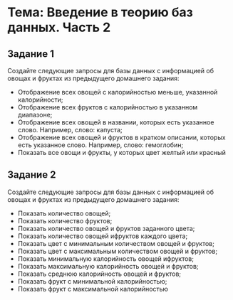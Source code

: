 # Тема: Введение в теорию баз данных. Часть 2
## Задание 1
Создайте следующие запросы для базы данных с
информацией об овощах и фруктах из предыдущего домашнего задания:
- Отображение всех овощей с калорийностью меньше,
указанной калорийности;
- Отображение всех фруктов с калорийностью в указанном диапазоне;
- Отображение всех овощей в названии, которых есть
указанное слово. Например, слово: капуста;
- Отображение всех овощей и фруктов в кратком описании, которых есть указанное слово. Например,
слово: гемоглобин;
- Показать все овощи и фрукты, у которых цвет желтый
или красный

## Задание 2
Создайте следующие запросы для базы данных с
информацией об овощах и фруктах из предыдущего домашнего задания:
- Показать количество овощей;
- Показать количество фруктов;
- Показать количество овощей и фруктов заданного
цвета;
- Показать количество овощей ифруктов каждого цвета;
- Показать цвет с минимальным количеством овощей
и фруктов;
- Показать цвет с максимальным количеством овощей
и фруктов;
- Показать минимальную калорийность овощей ифруктов;
- Показать максимальную калорийность овощей и
фруктов;
- Показать среднюю калорийность овощей и фруктов;
- Показать фрукт с минимальной калорийностью;
- Показать фрукт с максимальной калорийностью
